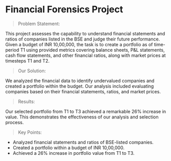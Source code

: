 # Financial Forensics Project
> Problem Statement:

This project assesses the capability to understand financial statements and ratios of companies listed in the BSE and judge their future performance.  Given a budget of INR 10,00,000, the task is to create a portfolio as of time-period T1 using provided metrics covering balance sheets, P&L statements, cash flow statements, and other financial ratios, along with market prices at timesteps T1 and T2.    

> Our Solution:

We analyzed the financial data to identify undervalued companies and created a portfolio within the budget.  Our analysis included evaluating companies based on their financial statements, ratios, and market prices.    

> Results:

Our selected portfolio from T1 to T3 achieved a remarkable 26% increase in value.  This demonstrates the effectiveness of our analysis and selection process.    

> Key Points:

- Analyzed financial statements and ratios of BSE-listed companies.    
- Created a portfolio within a budget of INR 10,00,000.    
- Achieved a 26% increase in portfolio value from T1 to T3.
